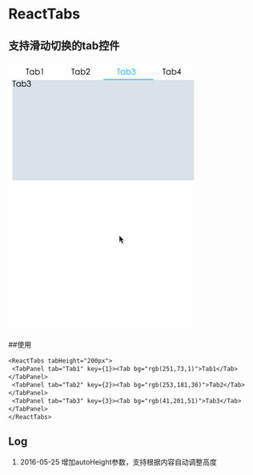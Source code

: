 # ReactTabs

## 支持滑动切换的tab控件

![image](https://github.com/eeandrew/ReadmeResource/blob/master/img/react-tab/scale-tab-demo.gif)

##使用

```
<ReactTabs tabHeight="200px">
 <TabPanel tab="Tab1" key={1}><Tab bg="rgb(251,73,1)">Tab1</Tab></TabPanel>
 <TabPanel tab="Tab2" key={2}><Tab bg="rgb(253,181,36)">Tab2</Tab></TabPanel>
 <TabPanel tab="Tab3" key={3}><Tab bg="rgb(41,201,51)">Tab3</Tab></TabPanel>
</ReactTabs>
```

## Log

1. 2016-05-25 增加autoHeight参数，支持根据内容自动调整高度
